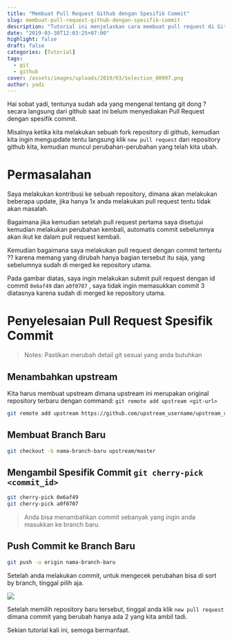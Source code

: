 ```yaml
---
title: "Membuat Pull Request Github dengan Spesifik Commit"
slug: membuat-pull-request-github-dengan-spesifik-commit
description: "Tutorial ini menjelaskan cara membuat pull request di GitHub dengan memilih commit spesifik menggunakan git cherry-pick, langkah-langkah dijelaskan secara rinci."
date: "2019-03-30T12:03:25+07:00"
highlight: false
draft: false
categories: [Tutorial]
tags:
  - git
  - github
cover: /assets/images/uploads/2019/03/Selection_00997.png
author: yadi
---
```


Hai sobat yadi, tentunya sudah ada yang mengenal tentang git dong ? secara langsung dari github saat ini belum menyediakan Pull Request dengan spesifik commit.

Misalnya ketika kita melakukan sebuah fork repository di github, kemudian kita ingin mengupdate tentu langsung klik `new pull request` dari repository github kita, kemudian muncul perubahan-perubahan yang telah kita ubah.

# Permasalahan
Saya melakukan kontribusi ke sebuah repository, dimana akan melakukan beberapa update, jika hanya 1x anda melakukan pull request tentu tidak akan masalah.

Bagaimana jika kemudian setelah pull request pertama saya disetujui kemudian melakukan perubahan kembali, automatis commit sebelumnya akan ikut ke dalam pull request kembali.

Kemudian bagaimana saya melakukan pull request dengan commit tertentu ?? karena memang yang dirubah hanya bagian tersebut itu saja, yang sebelumnya sudah di merged ke repository utama.

Pada gambar diatas, saya ingin melakukan submit pull request dengan id commit `0e6af49` dan `a0f0707` , saya tidak ingin memasukkan commit 3 diatasnya karena sudah di merged ke repository utama.

# Penyelesaian Pull Request Spesifik Commit

> Notes: Pastikan merubah detail git sesuai yang anda butuhkan

## Menambahkan upstream

Kita harus membuat upstream dimana upstream ini merupakan original repository terbaru dengan command: `git remote add upstream <git-url>`

```bash
git remote add upstream https://github.com/upstream_username/upstream_repo_name.git
```

## Membuat Branch Baru
```bash
git checkout -b nama-branch-baru upstream/master
```

## Mengambil Spesifik Commit `git cherry-pick <commit_id>`
```bash
git cherry-pick 0e6af49
git cherry-pick a0f0707
```

> Anda bisa menambahkan commit sebanyak yang ingin anda masukkan ke branch baru.

## Push Commit ke Branch Baru
```bash
git push -u origin nama-branch-baru
```

Setelah anda melakukan commit, untuk mengecek perubahan bisa di sort by branch, tinggal pilih aja.

![](/assets/images/uploads/2019/03/Selection_00998.png)

Setelah memilih repository baru tersebut, tinggal anda klik `new pull request` dimana commit yang berubah hanya ada 2 yang kita ambil tadi.

Sekian tutorial kali ini, semoga bermanfaat.
